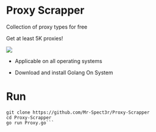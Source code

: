 # Proxy Scrapper


Collection of proxy types for free 

Get at least 5K proxies! 

<img src="https://github.com/user-attachments/assets/44114c63-f190-4618-99ed-31b0cf42d74d"> 

- Applicable on all operating systems 

- Download and install Golang On System

# Run

```
git clone https://github.com/Mr-Spect3r/Proxy-Scrapper
cd Proxy-Scrapper
go run Proxy.go```
